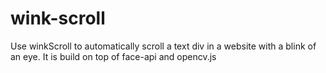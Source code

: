 # wink-scroll
Use winkScroll to automatically scroll a text div in a website with a blink of an eye. It is build on top of face-api and opencv.js
